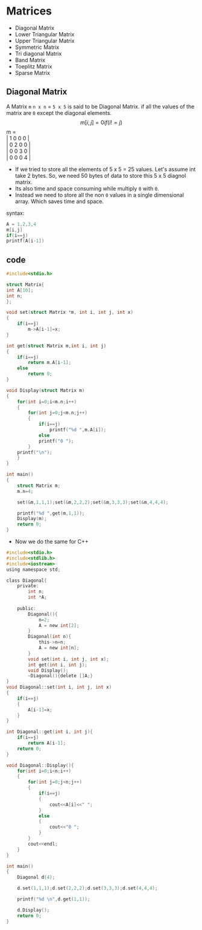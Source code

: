 # Matrices

- Diagonal Matrix
- Lower Triangular Matrix
- Upper Triangular Matrix
- Symmetric Matrix
- Tri diagonal Matrix
- Band Matrix
- Toeplitz Matrix
- Sparse Matrix

## Diagonal Matrix

A Matrix `m` `n x n` = `5 x 5` is said to be Diagonal Matrix. if all the values of the matrix are `0` except the diagonal elements.
$$m[i,j]=0  if(i!=j) $$
m =  
| 1 0 0 0 |  
| 0 2 0 0 |  
| 0 0 3 0 |  
| 0 0 0 4 |  

- If we tried to store all the elements of 5 x 5 = 25 values. Let's assume int take 2 bytes. So, we need 50 bytes of data to store this 5 x 5 diagnol matrix.
- Its also time and space consuming while multiply `0` with `0`.
- Instead we need to store all the non `0` values in a single dimensional array. Which saves time and space.

syntax:

```C
A = 1,2,3,4
m[i,j]
if(i==j)
printf(A[i-1])
```

## code

```C
#include<stdio.h>

struct Matrix{
int A[10];
int n;
};

void set(struct Matrix *m, int i, int j, int x)
{
    if(i==j)
        m->A[i-1]=x;
}

int get(struct Matrix m,int i, int j)
{
    if(i==j)
        return m.A[i-1];
    else 
        return 0;
}

void Display(struct Matrix m)
{
    for(int i=0;i<m.n;i++)
    {
        for(int j=0;j<m.n;j++)
        {
            if(i==j)
                printf("%d ",m.A[i]);
            else
            printf("0 ");
        }
    printf("\n");
    }
}

int main()
{
    struct Matrix m;
    m.n=4;

    set(&m,1,1,1);set(&m,2,2,2);set(&m,3,3,3);set(&m,4,4,4);

    printf("%d ",get(m,1,1));
    Display(m);
    return 0;
}
```

- Now we do the same for C++

```c
#include<stdio.h>
#include<stdlib.h>
#include<iostream>
using namespace std;

class Diagonal{
    private:
        int n;
        int *A;
    
    public:
        Diagonal(){
            n=2;
            A = new int[2];
        }
        Diagonal(int n){
            this->n=n;
            A = new int[n];
        }
        void set(int i, int j, int x);
        int get(int i, int j);
        void Display();
        ~Diagonal(){delete []A;}
}
void Diagonal::set(int i, int j, int x)
{
    if(i==j)
    {
        A[i-1]=x;
    }
}

int Diagonal::get(int i, int j){
    if(i==j)
        return A[i-1];
    return 0;
}

void Diagonal::Display(){
    for(int i=0;i<n;i++)
    {
        for(int j=0;j<n;j++)
        {
            if(i==j)
            {
                cout<<A[i]<<" ";
            }
            else
            {
                cout<<"0 ";
            }
        }
        cout<<endl;
    }
}

int main()
{
    Diagonal d(4);

    d.set(1,1,1);d.set(2,2,2);d.set(3,3,3);d.set(4,4,4);

    printf("%d \n",d.get(1,1));

    d.Display();
    return 0;
}

```
